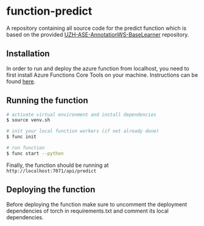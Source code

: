 # function-predict
A repository containing all source code for the predict function which is based on the provided [UZH-ASE-AnnotationWS-BaseLearner](https://github.com/MEPalma/UZH-ASE-AnnotationWS-BaseLearner) repository.

## Installation
In order to run and deploy the azure function from localhost, you need to first install Azure Functions Core Tools on your machine. Instructions can be found [here](https://docs.microsoft.com/en-us/azure/azure-functions/functions-run-local?tabs=v4%2Cmacos%2Ccsharp%2Cportal%2Cbash#install-the-azure-functions-core-tools).

## Running the function

```bash
# activate virtual environment and install dependencies
$ source venv.sh

# init your local function workers (if not already done)
$ func init

# run function
$ func start --python
```

Finally, the function should be running at ```http://localhost:7071/api/predict```

## Deploying the function
Before deploying the function make sure to uncomment the deployment dependencies of torch in requirements.txt and comment its local dependencies.